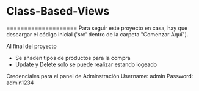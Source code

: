 # Class-Based-Views
====================
Para seguir este proyecto en casa, hay que descargar el código inicial ('src' dentro de la carpeta "Comenzar Aquí").

Al final del proyecto

+ Se añaden tipos de productos para la compra
+ Update y Delete solo se puede realizar estando logeado 

Credenciales para el panel de Adminstración
Username: admin
Password: admin1234
